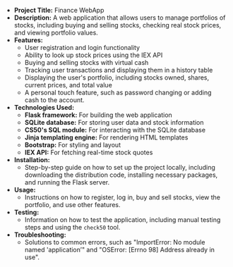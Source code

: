 *   **Project Title:** Finance WebApp
*   **Description:** A web application that allows users to manage portfolios of stocks, including buying and selling stocks, checking real stock prices, and viewing portfolio values.
*   **Features:**
    *   User registration and login functionality
    *   Ability to look up stock prices using the IEX API
    *   Buying and selling stocks with virtual cash
    *   Tracking user transactions and displaying them in a history table
    *   Displaying the user's portfolio, including stocks owned, shares, current prices, and total value
    *   A personal touch feature, such as password changing or adding cash to the account.
*   **Technologies Used:**
    *   **Flask framework:** For building the web application
    *   **SQLite database:** For storing user data and stock information
    *   **CS50's SQL module:** For interacting with the SQLite database
    *   **Jinja templating engine:** For rendering HTML templates
    *   **Bootstrap:** For styling and layout
    *   **IEX API:** For fetching real-time stock quotes
*   **Installation:**
    *   Step-by-step guide on how to set up the project locally, including downloading the distribution code, installing necessary packages, and running the Flask server.
*   **Usage:**
    *   Instructions on how to register, log in, buy and sell stocks, view the portfolio, and use other features.&#x20;
*   **Testing:**
    *   Information on how to test the application, including manual testing steps and using the `check50` tool.
*   **Troubleshooting:**
    *   Solutions to common errors, such as "ImportError: No module named 'application’" and "OSError: \[Errno 98] Address already in use".


